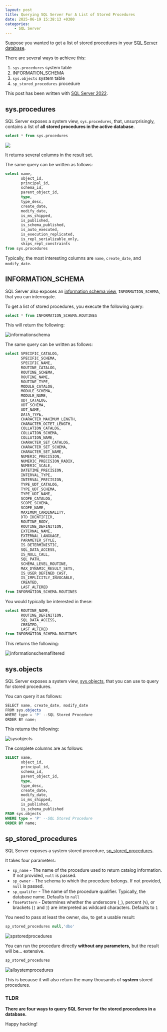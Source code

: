 ```yaml
---
layout: post
title: Querying SQL Server For A List of Stored Procedures
date: 2025-06-19 15:38:13 +0300
categories:
    - SQL Server
---
```


Suppose you wanted to get a list of stored procedures in your [SQL Server database](https://www.microsoft.com/en-us/sql-server).

There are several ways to achieve this:

1. `sys.procedures` system table
2. INFORMATION_SCHEMA
3. `sys.objects` system table
4. `sp_stored_procedures` procedure

This post has been written with [SQL Server 2022](https://learn.microsoft.com/en-us/sql/sql-server/what-s-new-in-sql-server-2022?view=sql-server-ver16).

## sys.procedures

SQL Server exposes a system view, `sys.procedures`, that, unsurprisingly, contains a list of **all stored procedures in the active database**.

```sql
select * from sys.procedures
```

![](../images/2025/06/sysprocedures.png)

It returns several columns in the result set.

The same query can be written as follows:

```sql
select name,
       object_id,
       principal_id,
       schema_id,
       parent_object_id,
       type,
       type_desc,
       create_date,
       modify_date,
       is_ms_shipped,
       is_published,
       is_schema_published,
       is_auto_executed,
       is_execution_replicated,
       is_repl_serializable_only,
       skips_repl_constraints
from sys.procedures
```

Typically, the most interesting columns are `name`, `create_date`, and `modify_date`.

## INFORMATION_SCHEMA

SQL Server also exposes an [information schema view](https://learn.microsoft.com/en-us/sql/relational-databases/system-information-schema-views/system-information-schema-views-transact-sql?view=sql-server-ver17), `INFORMATION_SCHEMA`, that you can interrogate.

To get a list of stored procedures, you execute the following query:

```sql
select * from INFORMATION_SCHEMA.ROUTINES
```

This will return the following:

![informationschema](../images/2025/06/informationschema.png)

The same query can be written as follows:

```sql
select SPECIFIC_CATALOG,
       SPECIFIC_SCHEMA,
       SPECIFIC_NAME,
       ROUTINE_CATALOG,
       ROUTINE_SCHEMA,
       ROUTINE_NAME,
       ROUTINE_TYPE,
       MODULE_CATALOG,
       MODULE_SCHEMA,
       MODULE_NAME,
       UDT_CATALOG,
       UDT_SCHEMA,
       UDT_NAME,
       DATA_TYPE,
       CHARACTER_MAXIMUM_LENGTH,
       CHARACTER_OCTET_LENGTH,
       COLLATION_CATALOG,
       COLLATION_SCHEMA,
       COLLATION_NAME,
       CHARACTER_SET_CATALOG,
       CHARACTER_SET_SCHEMA,
       CHARACTER_SET_NAME,
       NUMERIC_PRECISION,
       NUMERIC_PRECISION_RADIX,
       NUMERIC_SCALE,
       DATETIME_PRECISION,
       INTERVAL_TYPE,
       INTERVAL_PRECISION,
       TYPE_UDT_CATALOG,
       TYPE_UDT_SCHEMA,
       TYPE_UDT_NAME,
       SCOPE_CATALOG,
       SCOPE_SCHEMA,
       SCOPE_NAME,
       MAXIMUM_CARDINALITY,
       DTD_IDENTIFIER,
       ROUTINE_BODY,
       ROUTINE_DEFINITION,
       EXTERNAL_NAME,
       EXTERNAL_LANGUAGE,
       PARAMETER_STYLE,
       IS_DETERMINISTIC,
       SQL_DATA_ACCESS,
       IS_NULL_CALL,
       SQL_PATH,
       SCHEMA_LEVEL_ROUTINE,
       MAX_DYNAMIC_RESULT_SETS,
       IS_USER_DEFINED_CAST,
       IS_IMPLICITLY_INVOCABLE,
       CREATED,
       LAST_ALTERED
from INFORMATION_SCHEMA.ROUTINES
```

You would typically be interested in these:

```sql
select ROUTINE_NAME,
       ROUTINE_DEFINITION,
       SQL_DATA_ACCESS,
       CREATED,
       LAST_ALTERED
from INFORMATION_SCHEMA.ROUTINES
```

This returns the following:

![informationschemafiltered](../images/2025/06/informationschemafiltered.png)

## sys.objects

SQL Server exposes a system view, [sys.objects](https://learn.microsoft.com/en-us/sql/relational-databases/system-catalog-views/sys-objects-transact-sql?view=sql-server-ver17), that you can use to query for stored procedures.

You can query it as follows:

```c#
SELECT name, create_date, modify_date
FROM sys.objects
WHERE type = 'P' --SQL Stored Procedure
ORDER BY name;
```

This returns the following:

![sysobjects](../images/2025/06/sysobjects.png)

The complete columns are as follows:

```sql
SELECT name,
       object_id,
       principal_id,
       schema_id,
       parent_object_id,
       type,
       type_desc,
       create_date,
       modify_date,
       is_ms_shipped,
       is_published,
       is_schema_published
FROM sys.objects
WHERE type = 'P' --SQL Stored Procedure
ORDER BY name;
```

## sp_stored_procedures

SQL Server exposes a system stored procedure, [sp_stored_procedures](https://learn.microsoft.com/en-us/sql/relational-databases/system-stored-procedures/sp-stored-procedures-transact-sql?view=sql-server-ver17).

It takes four parameters:

- `sp_name` -  The name of the procedure used to return catalog information. If not provided, `null` is passed.
- `sp_owner` - The schema to which the procedure belongs. If not provided, `null` is passed.
- `sp_qualifer` - The name of the procedure qualifier. Typically, the database name. Defaults to `null`
- `fUsePattern` - Determines whether the underscore (`_`), percent (`%`), or brackets (`[` and `]`) are interpreted as wildcard characters. Defaults to `1`

You need to pass at least the owner, `dbo`, to get a usable result:

```sql
sp_stored_procedures null,'dbo'
```

![spstoredprocedures](../images/2025/06/spstoredprocedures.png)

You can run the procedure directly **without any parameters,** but the result will be... extensive.

```sql
sp_stored_procedures
```

![allsystemprocedures](../images/2025/06/allsystemprocedures.png)

This is because it will also return the many thousands of **system** stored procedures.



### TLDR

**There are four ways to query SQL Server for the stored procedures in a database.**

Happy hacking!
